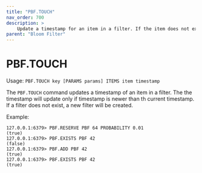 ```yaml
---
title: "PBF.TOUCH"
nav_order: 700
description: >
    Update a timestamp for an item in a filter. If the item does not exist, create the item. If the filter does not exist, create the filter.
parent: "Bloom Filter"
---
```


# PBF.TOUCH

Usage: `PBF.TOUCH key [PARAMS params] ITEMS item timestamp`

The `PBF.TOUCH` command updates a timestamp of an item in a filter. The the timestamp will update only if timestamp is newer than th current timestamp. If a filter does not exist, a new filter will be created.

Example:
```
127.0.0.1:6379> PBF.RESERVE PBF 64 PROBABILITY 0.01
(true)
127.0.0.1:6379> PBF.EXISTS PBF 42
(false)
127.0.0.1:6379> PBF.ADD PBF 42
(true)
127.0.0.1:6379> PBF.EXISTS PBF 42
(true)
```